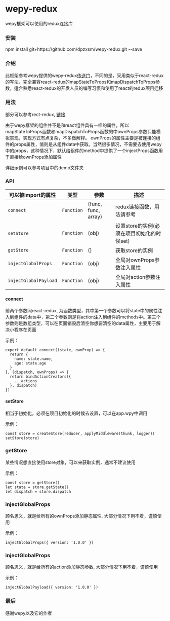 # wepy-redux
wepy框架可以使用的redux连接库

### 安装
npm install git+https:\/\/github.com/dpzxsm/wepy-redux.git --save

### 介绍
此框架参考wepy提供的wepy-redux[传送门](https://github.com/Tencent/wepy/blob/2.0.x/packages/wepy-redux/README.md)，不同的是，采用类似于react-redux的写法，完全兼容react-redux的mapStateToProps和mapDispatchToProps参数，适合熟悉react-redux的开发人员的编写习惯和使用了react的redux项目迁移

### 用法
部分可以参考rect-redux, [链接](https://github.com/reactjs/react-redux)

由于wepy框架的组件并不是和react组件具有一样的属性，所以mapStateToProps函数和mapDispatchToProps函数的中ownProps参数只能模拟实现，实现方式有点复杂，不多做解释。
ownProps的属性主要是被连接的组件的props属性，值则是从组件data中获取。当然很多情况，不需要去使用wepy中的props，这种情况下，默认给组件的method中提供了一个injectProps函数用于直接给ownProps添加属性

详细示例可以参考项目中的demo文件夹

### API

| 可以被import的属性 | 类型 | 参数 | 描述 |
|-------------|----------|--------------|----------------------------------------------------------------|
| `connect` | `Function` | (func, func, array) | redux链接函数，用法请参考 |
| `setStore`   | `Function` | (obj) | 设置store的实例(必须在项目初始化的时候set) |
| `getStore`     | `Function` | () | 获取store的实例 |
| `injectGlobalProps`     | `Function` | (obj) | 全局对ownProps参数注入属性 |
| `injectGlobalPayload`     | `Function` | (obj) | 全局对action参数注入属性 |

#### connect

前两个参数同react-redux, 为函数类型，其中第一个参数可以将state中的属性注入到组件的data中，第二个参数则是将action注入到组件的methods中。第三个参数则是数组类型，可以在页面销毁后清空你想要清空的data属性，主要用于解决小程序在页面

示例：
```
export default connect((state, ownProp) => {
  return {
    name: state.name,
    age: state.age
  }
}, (dispatch, ownProps) => {
  return bindActionCreators({
    ...actions
  }, dispatch)
})
```

#### setStore
相当于初始化，必须在项目初始化的时候去设置，可以在app.wpy中调用

示例：
```
const store = createStore(reducer, applyMiddleware(thunk, logger))
setStore(store)
```

### getStore
某些情况想直接使用store对象，可以来获取实例，通常不建议使用

示例：
```
const store = getStore()
let state = store.getState()
let dispatch = store.dispatch
```

### injectGlobalProps
顾名思义，就是给所有的ownProps添加静态属性, 大部分情况下用不着，谨慎使用

示例：
```
injectGlobalProps({ version: '1.0.0' })
```

### injectGlobalProps
顾名思义，就是给所有的action添加静态参数, 大部分情况下用不着，谨慎使用

示例：
```
injectGlobalPayload({ version: '1.0.0' })
```

### 最后
感谢wepy以及它的作者